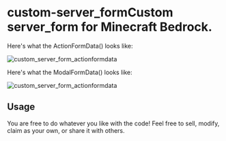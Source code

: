 # custom-server_formCustom server_form for Minecraft Bedrock.

Here's what the ActionFormData() looks like:

![custom_server_form_actionformdata](imgurl)

Here's what the ModalFormData() looks like:

![custom_server_form_actionformdata](imgurl)

## Usage

You are free to do whatever you like with the code! Feel free to sell, modify, claim as your own, or share it with others.
